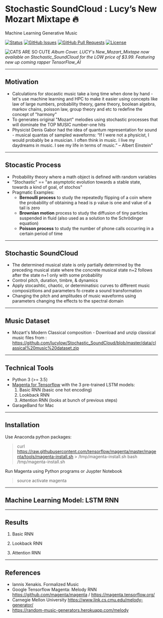 # Stochastic SoundCloud : Lucy’s New Mozart Mixtape 🔥

Machine Learning Generative Music

<div>
  
  [![Status](https://img.shields.io/badge/status-work--in--progress-success.svg)]()
  [![GitHub Issues](https://img.shields.io/github/issues/lucylow/Stochastic_SoundCloud.svg)](https://github.com/lucylow/Stochastic_SoundCloud/issues)
  [![GitHub Pull Requests](https://img.shields.io/github/issues-pr/lucylow/Stochastic_SoundCloud.svg)](https://github.com/lucylow/Stochastic_SoundCloud/pulls)
  [![License](https://img.shields.io/bower/l/bootstrap)]()

</div>

![CATS ARE SO CUTE](https://github.com/lucylow/Stochastic_SoundCloud/blob/master/images/album_cover.png)
*Album Cover. LUCY's New_Mozart_Mixtape now available on Stochastic_SoundCloud for the LOW price of $3.99. Featuring new up coming rapper TensorFlow_AI*

--------

## Motivation 
* Calculations for stocastic music take a long time when done by hand - let's use machine learning and HPC to make it easier using concepts like law of large numbers, probability theory, game theory, boolean algebra, markov chains, poisson law, group theory and etc to redefine the concept of "harmony"
* To generates original "Mozart" melodies using stochastic processes that will dominate the TOP MUSIC number-one hits 
* Physicist Denis Gabor had the idea of quantum representation for sound - musical quantas of sampled waveforms: “If I were not a physicist, I would probably be a musician. I often think in music. I live my daydreams in music. I see my life in terms of music.” – Albert Einstein"
---
## Stocastic Process 
* Probability theory where a math object is defined with random variables 
* "Stochastic" == "an asymptotic evolution towards a stable state, towards a kind of goal, of stochos"
* Pragmatic Examples:
  * **Bernoulli process** to study the repeatedly flipping of a coin where the probability of obtaining a head is p value is one and value of a tail is zero
  * **Brownian motion** process to study the diffusion of tiny particles suspended in fluid (also used as a solution to the Schrödinger equation)
  * **Poisson process** to study the number of phone calls occurring in a certain period of time
---
## Stochastic SoundCloud
* The determined musical state is only partially determined by the preceding musical state where the concrete musical state n+2 follows after the state n+1 only with some probability
* Control pitch, duration, timbre, & dynamics
* Apply stocashtic, chaotic, or determinatisic curves to different music composizitions and parameters fo create a sound transformation
* Changing the pitch and amplitudes of music waveforms using parameters changing the effects to the spectral domain

---

## Music Dataset
* Mozart's Modern Classical composition - Download and unzip classical music files from : https://github.com/lucylow/Stochastic_SoundCloud/blob/master/data/classical%20music%20dataset.zip


---
## Technical Tools
* Python 3 (>= 3.5)
* [Magenta for Tensorflow](https://magenta.tensorflow.org/) with the 3 pre-trained LSTM models:
  1) Basic RNN (basic one hot encoding)
  2) Lookback RNN
  3) Attention RNN (looks at bunch of previous steps)
* GarageBand for Mac
  
---
## Installation 
Use Anaconda python packages:

> curl https://raw.githubusercontent.com/tensorflow/magenta/master/magenta/tools/magenta-install.sh > /tmp/magenta-install.sh
> bash /tmp/magenta-install.sh

Run Magenta using Python programs or Juypter Notebook
> source activate magenta


---
## Machine Learning Model: LSTM RNN 



---
## Results 

1) Basic RNN 


2) Lookback RNN


3) Attention RNN



---

## References
* Iannis Xenakis. Formalized Music 
* Google Tensorflow Magenta: Melody RNN https://github.com/magenta/magenta / https://magenta.tensorflow.org/
* Carnegie Mellon University https://www.link.cs.cmu.edu/melody-generator/
* https://random-music-generators.herokuapp.com/melody

